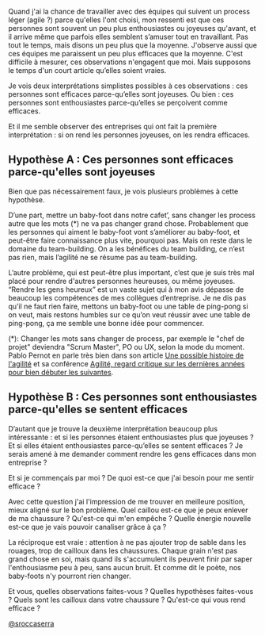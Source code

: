 Quand j'ai la chance de travailler avec des équipes qui suivent un process
léger (agile ?) parce qu'elles l'ont choisi, mon ressenti est que ces personnes
sont souvent un peu plus enthousiastes ou joyeuses qu'avant, et il arrive même
que parfois elles semblent s’amuser tout en travaillant. Pas tout le temps,
mais disons un peu plus que la moyenne.  J'observe aussi que ces équipes me
paraissent un peu plus efficaces que la moyenne. C'est difficile à mesurer, ces
observations n'engagent que moi. Mais supposons le temps d'un court article
qu’elles soient vraies.

Je vois deux interprétations simplistes possibles à ces observations : ces
personnes sont efficaces parce-qu’elles sont joyeuses. Ou bien : ces personnes
sont enthousiastes parce-qu’elles se perçoivent comme efficaces.

Et il me semble observer des entreprises qui ont fait la première
interprétation : si on rend les personnes joyeuses, on les rendra efficaces.

## Hypothèse A : Ces personnes sont efficaces parce-qu'elles sont joyeuses

Bien que pas nécessairement faux, je vois plusieurs problèmes à cette
hypothèse.

D’une part, mettre un baby-foot dans notre cafet’, sans changer les process
autre que les mots (\*) ne va pas changer grand chose. Probablement que les
personnes qui aiment le baby-foot vont s’améliorer au baby-foot, et peut-être
faire connaissance plus vite, pourquoi pas. Mais on reste dans le domaine du
team-building. On a les bénéfices du team building, ce n’est pas rien, mais
l’agilité ne se résume pas au team-building.

L’autre problème, qui est peut-être plus important, c’est que je suis très mal
placé pour rendre d'autres personnes heureuses, ou même joyeuses. “Rendre les
gens heureux” est un vaste sujet qui à mon avis dépasse de beaucoup les
compétences de mes collègues d’entreprise. Je ne dis pas qu’il ne faut rien
faire, mettons un baby-foot ou une table de ping-pong si on veut, mais restons
humbles sur ce qu’on veut réussir avec une table de ping-pong, ça me semble une
bonne idée pour commencer.

(\*): Changer les mots sans changer de process, par exemple le "chef de projet"
deviendra "Scrum Master", PO ou UX, selon la mode du moment. Pablo Pernot en
parle très bien dans son article [Une possible histoire de l'agilité][h] et sa
conférence [Agilité, regard critique sur les dernières années pour bien débuter
les suivantes][r].

## Hypothèse B : Ces personnes sont enthousiastes parce-qu'elles se sentent efficaces

D’autant que je trouve la deuxième interprétation beaucoup plus intéressante :
et si les personnes étaient enthousiastes plus que joyeuses ? Et si elles
étaient enthousiastes parce-qu’elles se sentent efficaces ? Je serais amené à
me demander comment rendre les gens efficaces dans mon entreprise ?

Et si je commençais par moi ? De quoi est-ce que j'ai besoin pour me sentir
efficace ?

Avec cette question j'ai l'impression de me trouver en meilleure position,
mieux aligné sur le bon problème. Quel caillou est-ce que je peux enlever de ma
chaussure ? Qu'est-ce qui m'en empêche ? Quelle énergie nouvelle est-ce que je
vais pouvoir canaliser grâce à ça ?

La réciproque est vraie : attention à ne pas ajouter trop de sable dans les
rouages, trop de cailloux dans les chaussures. Chaque grain n'est pas grand
chose en soi, mais quand ils s'accumulent ils peuvent finir par saper
l'enthousiasme peu à peu, sans aucun bruit. Et comme dit le poète, nos
baby-foots n'y pourront rien changer.

Et vous, quelles observations faites-vous ? Quelles hypothèses faites-vous ?
Quels sont les cailloux dans votre chaussure ? Qu'est-ce qui vous rend efficace
?

[@sroccaserra](https://mastodon.social/@sroccaserra)

[r]: https://pablopernot.fr/2021/02/agilite-regard-critique-sur-les-dernieres-annees-pour-bien-debuter-les-suivantes/
[h]: https://pablopernot.fr/2020/11/une-possible-histoire-de-lagilite/
